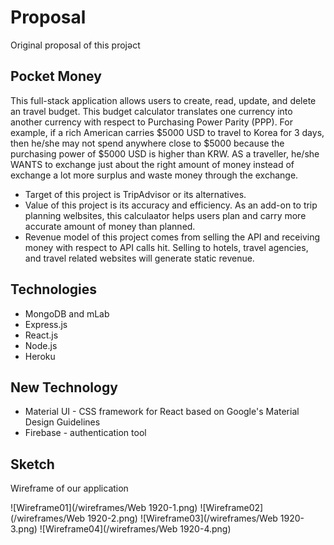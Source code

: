 # Proposal 
Original proposal of this projəct

## Pocket Money

This full-stack application allows users to create, read, update, and delete an travel budget.
This budget calculator translates one currency into another currency with respect to Purchasing Power Parity (PPP). For example, if a rich American carries $5000 USD to travel to Korea for 3 days, then he/she may not spend anywhere close to $5000 because the purchasing power of $5000 USD is higher than KRW. AS a traveller, he/she WANTS to exchange just about the right amount of money instead of exchange a lot more surplus and waste money through the exchange. 
* Target of this project is TripAdvisor or its alternatives. 
* Value of this project is its accuracy and efficiency. As an add-on to trip planning welbsites, this calculaator helps users plan and carry more accurate amount of money than planned. 
* Revenue model of this project comes from selling the API and receiving money with respect to API calls hit. Selling to hotels, travel agencies, and travel related websites will generate static revenue. 

## Technologies
*	MongoDB and mLab
*	Express.js 
*	React.js
*	Node.js
*	Heroku 

## New Technology
* Material UI - CSS framework for React based on Google's Material Design Guidelines
* Firebase - authentication tool

## Sketch
Wireframe of our application

![Wireframe01](/wireframes/Web 1920-1.png)
![Wireframe02](/wireframes/Web 1920-2.png)
![Wireframe03](/wireframes/Web 1920-3.png)
![Wireframe04](/wireframes/Web 1920-4.png)
